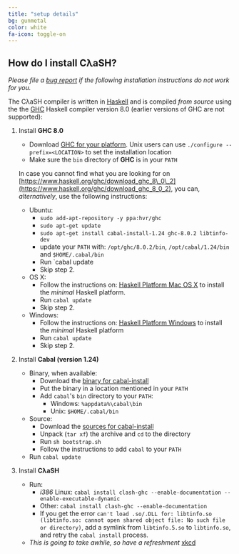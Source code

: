 ```yaml
---
title: "setup details"
bg: gunmetal
color: white
fa-icon: toggle-on
---
```


## How do I install CλaSH?

_Please file a [bug report](https://github.com/clash-lang/clash-lang.github.io/issues) if the following installation instructions do not work for you._

The CλaSH compiler is written in [Haskell](http://haskell.org) and is compiled _from source_ using the the [GHC](http://haskell.org/ghc) Haskell compiler version 8.0 (earlier versions of GHC are not supported):

1. Install __GHC 8.0__

    - Download [GHC for your platform](https://www.haskell.org/ghc/download_ghc_8_0_2).
      Unix users can use `./configure --prefix=<LOCATION>` to set the installation location
    - Make sure the `bin` directory of __GHC__ is in your `PATH`

    In case you cannot find what you are looking for on [https://www.haskell.org/ghc/download_ghc_8\_0\_2](https://www.haskell.org/ghc/download_ghc_8_0_2), you can, _alternatively_, use the following instructions:

    - Ubuntu:
       - `sudo add-apt-repository -y ppa:hvr/ghc`
       - `sudo apt-get update`
       - `sudo apt-get install cabal-install-1.24 ghc-8.0.2 libtinfo-dev`
       - update your `PATH` with: `/opt/ghc/8.0.2/bin`, `/opt/cabal/1.24/bin` and `$HOME/.cabal/bin`
       - Run `cabal update
       - Skip step 2.
    - OS X:
       - Follow the instructions on: [Haskell Platform Mac OS X](https://www.haskell.org/platform/mac.html) to install the _minimal_ Haskell platform.
       - Run `cabal update`
       - Skip step 2.
    - Windows:
       - Follow the instructions on: [Haskell Platform Windows](https://www.haskell.org/platform/windows.html) to install the _minimal_ Haskell platform
       - Run `cabal update`
       - Skip step 2.

2. Install __Cabal (version 1.24)__

    - Binary, when available:
        - Download the [binary for cabal-install](http://www.haskell.org/cabal/download.html)
        - Put the binary in a location mentioned in your `PATH`
        - Add `cabal`'s `bin` directory to your `PATH`:
            - Windows: `%appdata%\cabal\bin`
            - Unix: `$HOME/.cabal/bin`
    - Source:
        - Download the [sources for cabal-install](http://www.haskell.org/cabal/download.html)
        - Unpack (`tar xf`) the archive and `cd` to the directory
        - Run `sh bootstrap.sh`
        - Follow the instructions to add `cabal` to your `PATH`
    - Run `cabal update`

3. Install __CλaSH__
    - Run:
        - _i386_ Linux: `cabal install clash-ghc --enable-documentation --enable-executable-dynamic` 
        - Other: `cabal install clash-ghc --enable-documentation`
        - If you get the error `can't load .so/.DLL for: libtinfo.so (libtinfo.so: cannot open shared object file: No such file or directory)`, add a symlink from `libtinfo.5.so` to `libtinfo.so`, and retry the `cabal install` process.
    - _This is going to take awhile, so have a refreshment_ [xkcd](https://xkcd.com/303/)
